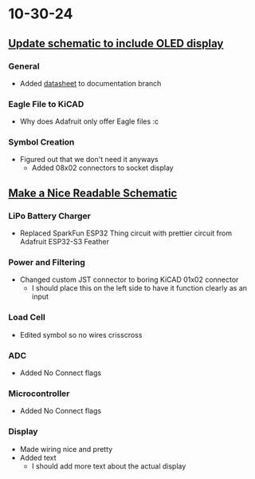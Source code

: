 # 10-30-24

## [Update schematic to include OLED display](https://github.com/BTrujillo816/coffee-scale/issues/18)

### General

- Added [datasheet](../coffee-scale\documentation\assets\SSD1306.pdf) to documentation branch

### Eagle File to KiCAD

- Why does Adafruit only offer Eagle files :c

### Symbol Creation

- Figured out that we don't need it anyways
  - Added 08x02 connectors to socket display

## [Make a Nice Readable Schematic](https://github.com/BTrujillo816/coffee-scale/issues/16)

### LiPo Battery Charger

- Replaced SparkFun ESP32 Thing circuit with prettier circuit from Adafruit ESP32-S3 Feather 

### Power and Filtering

- Changed custom JST connector to boring KiCAD 01x02 connector
  - I should place this on the left side to have it function clearly as an input

### Load Cell

- Edited symbol so no wires crisscross

### ADC

- Added No Connect flags

### Microcontroller

- Added No Connect flags

### Display

- Made wiring nice and pretty
- Added text
  - I should add more text about the actual display